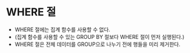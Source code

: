 # WHERE 절

* WHERE 절에는 집계 함수를 사용할 수 없다.
* (집계 함수를 사용할 수 있는 GROUP BY 절보다 WHERE 절이 먼저 실행된다.)
* WHERE 절은 전체 데이터를 GROUP으로 나누기 전에 행들을 미리 제거한다. 